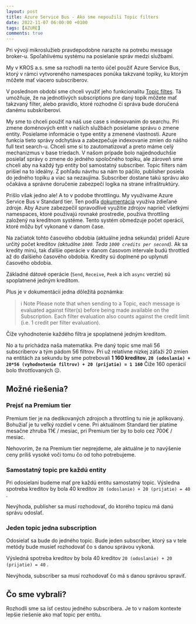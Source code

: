 ```yaml
---
layout: post
title: Azure Service Bus - Ako sme nepoužili Topic filters
date: 2022-11-07 06:00:00 +0100
tags: [AZURE]
comments: true
---
```


Pri vývoji mikroslužieb pravdepodobne narazíte na potrebu message broker-u. Spoľahlivému systému na posielanie správ medzi službami.

My v KROS a.s. sme sa rozhodli na tento účel použiť Azure Service Bus, ktorý v rámci vytvoreného namespaces ponúka takzvané topiky, ku ktorým môžete mať viacero subscriberov.

V poslednom období sme chceli využiť jeho funkcionalitu [Topic filtes](https://learn.microsoft.com/en-us/azure/service-bus-messaging/topic-filters). Tá umožňuje, že na jednotlivých subscriptions pre daný topik môžete mať takzvaný filter, alebo pravidlo, ktoré rozhodne či správa bude doručená danému subskriberovi.

My sme to chceli použiť na náš use case s indexovaním do searchu. Pri zmene doménových entít v naších službách posielame správu o zmene entity. Posielame informácie o type entity a zmenené vlastnosti. Azure funkcia tieto správy odchytáva a zabezpečuje indexovanie zmien do nášho full text search-u. Chceli sme si to zautomatizovať a preto máme celý mechanizmus v base triedach. V našom prípade bolo najjednoduchšie posielať správy o zmene do jedného spoločného topiku, ale zároveň sme chceli aby na každý typ entity bol samostatný subscriber. Topic filters nám prišiel na to ideálny. Z pohľadu návrhu sa nám to páčilo, publisher posiela do jedného topiku a viac sa nezaujíma. Subscriber dostane takú správu ako očakáva a správne doručenie zabezpečí logika na strane infraštruktúry.

Prišlo však jedno ale! A to v podobe throttlingu. My využívame Azure Service Bus v Standard tier. Ten podľa [dokumentácia](https://learn.microsoft.com/en-us/azure/service-bus-messaging/service-bus-throttling) využíva zdieľané zdroje. Aby Azure zabezpečil spravodlivé využitie zdrojov naprieč všetkými namespaces, ktoré používajú rovnaké prostredie, používa throttling založený na kreditnom systéme. Tento systém obmedzuje počet operácií, ktoré môžu byť vykonané v danom čase.

Na začiatok tohto časového obdobia (aktuálne jedna sekunda) pridelí Azure určitý počet kreditov *(aktuálne `1000`. Teda `1000 credits per second`).* Ak sa kredity minú, tak ďalšie operácie v danom časovom intervale budú throttled až do ďalšieho časového obdobia. Kredity sú doplnené po uplynutí časového obdobia.

Základné dátové operácie (`Send`, `Receive`, `Peek` a ich `async` verzie) sú spoplatnené jedným kreditom.

Plus je v dokumentácií jedna dôležitá poznámka:

>ℹ️ Note
>Please note that when sending to a Topic, each message is evaluated against filter(s) before being made available on the Subscription. Each filter evaluation also counts against the credit limit (i.e. 1 credit per filter evaluation).

</aside>

Čiže vyhodnotenie každého filtra je spoplatnené jedným kreditom.

No a tu prichádza naša matematika. Pre daný topic sme mali 56 subscriberov a tým pádom 56 filtrov. Pri už relatívne nízkej záťaži 20 zmien na entitách za sekundu by sme potrebovali **1 160 kreditov. `20 (odoslanie) + 20*56 (vyhodnotenie filtrov) + 20 (prijatie) = 1 160`** Čiže 160 operácií bolo throttlovaných ☹️.

## Možné riešenia?

### Prejsť na Premium tier

Premium tier je na dedikovaných zdrojoch a throttling tu nie je aplikovaný. Bohužiaľ je tu veľký rozdiel v cene. Pri aktuálnom Standard tier platíme mesačne zhruba 11€ / mesiac, pri Premium tier by to bolo cez 700€ / mesiac.

Nehovorím, že na Premium tier neprejdeme, ale aktuálne je to navýšenie ceny príliš vysoké voči tomu čo od toho potrebujeme.

### Samostatný topic pre každú entity

Pri odosielaní budeme mať pre každú entitu samostatný topic. Výsledna spotreba kreditov by bola 40 kreditov `20 (odoslanie) + 20 (prijatie) = 40` .

Nevýhoda, publisher sa musí rozhodovať, do ktorého topicu má danú správu odoslať.

### Jeden topic jedna subscription

Odosielať sa bude do jedného topic. Bude jeden subscriber, ktorý sa v tele metódy bude musieť rozhodovať čo s danou správou vykoná.

Výsledná spotreba kreditov by bola 40 kreditov `20 (odoslanie) + 20 (prijatie) = 40` .

Nevýhoda, subscriber sa musí rozhodovať čo má s danou správou spraviť.

## Čo sme vybrali?

Rozhodli sme sa ísť cestou jedného subscribera. Je to v našom kontexte lepšie riešenie ako mať topic per entitu.
